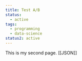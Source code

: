 ```yaml
---
title: Test A/B
status:
  - active
tags:
  - programming
  - data-science
status2: active
---
```

This is my second page. [[JSON]]
